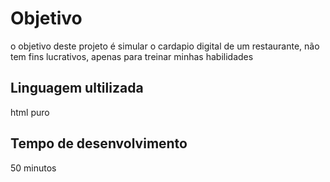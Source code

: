 <h1>Objetivo</h1>
o objetivo deste projeto é simular o cardapio digital de um restaurante, não tem fins lucrativos, apenas para treinar minhas habilidades
<h2>Linguagem ultilizada</h2>
html puro
<h2>Tempo de desenvolvimento</h2>
50 minutos